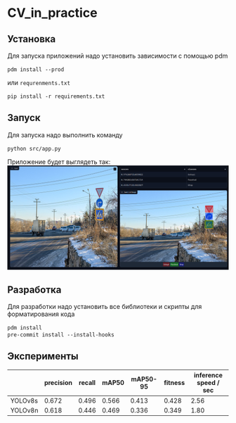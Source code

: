 # CV_in_practice
## Установка
Для запуска приложений надо установить зависимости с помощью pdm
```shell
pdm install --prod
```
или `requrenments.txt`
```shell
pip install -r requirements.txt
```
## Запуск
Для запуска надо выполнить команду
```shell
python src/app.py
```
Приложение будет выглядеть так:
![](img/demo.png)

## Разработка
Для разработки надо установить все библиотеки и скрипты для форматирования кода
```shell
pdm install
pre-commit install --install-hooks
```

## Эксперименты

|          | precision  | recall | mAP50 | mAP50-95 | fitness    | inference speed / sec  |
| -------- | --------   | -------|-------| -------  | -------    |    -------             |
| YOLOv8s  | 0.672      |  0.496 | 0.566 | 0.413    | 0.428      |    2.56                |
| YOLOv8n  | 0.618      |  0.446 | 0.469 | 0.336    | 0.349      |    1.80                |